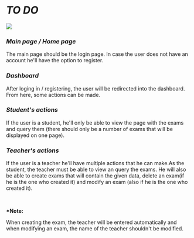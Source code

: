 *<h1>TO DO</h1>*

 <img src="https://www.dropbox.com/s/2gm7nq8yj95yosz/Untitled%20Diagram.jpg?dl=1">

*<h3 style="font-weight:bold;">Main page / Home page</h3>*
<p>The main page should be the login page. In case the user does not have an account he'll have the option to register.</p>

*<h3 style="font-weight:bold;">Dashboard</h3>*
<p>After loging in / registering, the user will be redirected into the dashboard. From here, some actions can be made.</p>

*<h3 style="font-weight:bold;">Student's actions</h3>*
<p>If the user is a student, he'll only be able to view the page with the exams and query them (there should only be a number of exams that will be displayed on one page).</p>

*<h3 style="font-weight:bold;">Teacher's actions</h3>*
<p>If the user is a teacher he'll have multiple actions that he can make.As the student, the teacher must be able to view an query the exams. He will also be able to create exams that will contain the given data, delete an exam(if he is the one who created it) and modify an exam (also if he is the one who created it).</p> <br>

<p style="font-weight:bold;">*Note:</p> 
<p>When creating the exam, the teacher will be entered automatically and when modifying an exam, the name of the teacher shouldn't be modified.</p>

